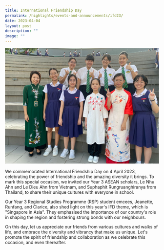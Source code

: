 ```yaml
---
title: International Friendship Day
permalink: /highlights/events-and-announcements/ifd23/
date: 2023-04-04
layout: post
description: ""
image: ""
---
```

![](/images/4fc23d58-f945-4d05-add4-e48403e68b77.jpeg)

We commemorated International Friendship Day on 4 April 2023, celebrating the power of friendship and the amazing diversity it brings. To mark this special occasion, we invited our Year 3 ASEAN scholars, Le Nhu Ahn and Le Dieu Ahn from Vietnam, and Suphaphit Rungruanghiranya from Thailand, to share their unique cultures with everyone in school. 
  
Our Year 3 Regional Studies Programme (RSP) student emcees, Jeanette, Runfang, and Clarice, also shed light on this year's IFD theme, which is "Singapore in Asia". They emphasised the importance of our country's role in shaping the region and fostering strong bonds with our neighbours.  
  
On this day, let us appreciate our friends from various cultures and walks of life, and embrace the diversity and vibrancy that make us unique. Let's promote the spirit of friendship and collaboration as we celebrate this occasion, and even thereafter.